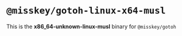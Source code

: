 # `@misskey/gotoh-linux-x64-musl`

This is the **x86_64-unknown-linux-musl** binary for `@misskey/gotoh`
